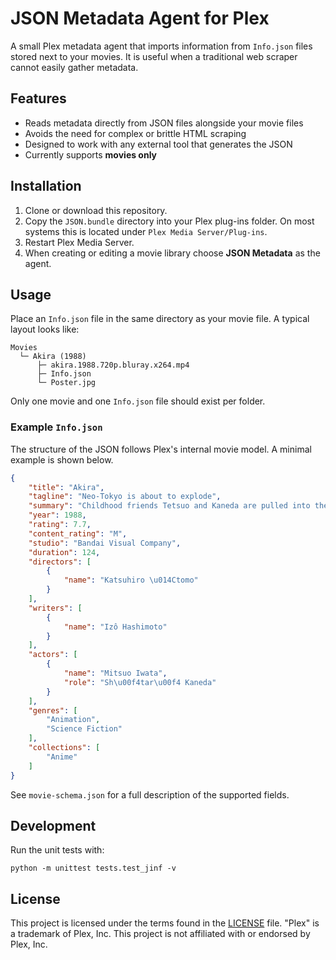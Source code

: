 # JSON Metadata Agent for Plex

A small Plex metadata agent that imports information from `Info.json` files stored next to your movies. It is useful when a traditional web scraper cannot easily gather metadata.

## Features

- Reads metadata directly from JSON files alongside your movie files
- Avoids the need for complex or brittle HTML scraping
- Designed to work with any external tool that generates the JSON
- Currently supports **movies only**

## Installation

1. Clone or download this repository.
2. Copy the `JSON.bundle` directory into your Plex plug-ins folder. On most systems this is located under `Plex Media Server/Plug-ins`.
3. Restart Plex Media Server.
4. When creating or editing a movie library choose **JSON Metadata** as the agent.

## Usage

Place an `Info.json` file in the same directory as your movie file. A typical layout looks like:

```
Movies
  └─ Akira (1988)
      ├─ akira.1988.720p.bluray.x264.mp4
      ├─ Info.json
      └─ Poster.jpg
```

Only one movie and one `Info.json` file should exist per folder.

### Example `Info.json`

The structure of the JSON follows Plex's internal movie model. A minimal example is shown below.

```json
{
    "title": "Akira",
    "tagline": "Neo-Tokyo is about to explode",
    "summary": "Childhood friends Tetsuo and Kaneda are pulled into the...",
    "year": 1988,
    "rating": 7.7,
    "content_rating": "M",
    "studio": "Bandai Visual Company",
    "duration": 124,
    "directors": [
        {
            "name": "Katsuhiro \u014Ctomo"
        }
    ],
    "writers": [
        {
            "name": "Izô Hashimoto"
        }
    ],
    "actors": [
        {
            "name": "Mitsuo Iwata",
            "role": "Sh\u00f4tar\u00f4 Kaneda"
        }
    ],
    "genres": [
        "Animation",
        "Science Fiction"
    ],
    "collections": [
        "Anime"
    ]
}
```

See `movie-schema.json` for a full description of the supported fields.

## Development

Run the unit tests with:

```
python -m unittest tests.test_jinf -v
```

## License

This project is licensed under the terms found in the [LICENSE](LICENSE) file. "Plex" is a trademark of Plex, Inc. This project is not affiliated with or endorsed by Plex, Inc.
